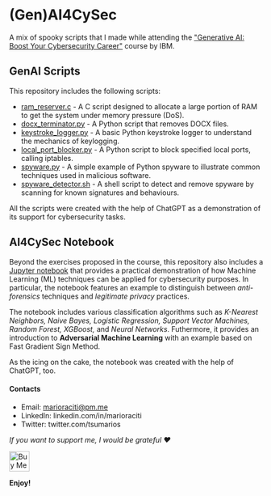 # (Gen)AI4CySec

A mix of spooky scripts that I made while attending the ["Generative AI: Boost Your Cybersecurity Career"](https://www.coursera.org/learn/generative-ai-boost-your-cybersecurity-career) course by IBM.

## GenAI Scripts

This repository includes the following scripts:

- [ram_reserver.c](https://github.com/tsumarios/GenAI4CySec/blob/main/ram_reserver.c) - A C script designed to allocate a large portion of RAM to get the system under memory pressure (DoS).
- [docx_terminator.py](https://github.com/tsumarios/GenAI4CySec/blob/main/docx_terminator.py) - A Python script that removes DOCX files.
- [keystroke_logger.py](https://github.com/tsumarios/GenAI4CySec/blob/main/keystroke_logger.py) - A basic Python keystroke logger to understand the mechanics of keylogging.
- [local_port_blocker.py](https://github.com/tsumarios/GenAI4CySec/blob/main/local_port_blocker.py) - A Python script to block specified local ports, calling iptables.
- [spyware.py](https://github.com/tsumarios/GenAI4CySec/blob/main/spyware.py) - A simple example of Python spyware to illustrate common techniques used in malicious software.
- [spyware_detector.sh](https://github.com/tsumarios/GenAI4CySec/blob/main/spyware_detector.sh) - A shell script to detect and remove spyware by scanning for known signatures and behaviours.

All the scripts were created with the help of ChatGPT as a demonstration of its support for cybersecurity tasks.

## AI4CySec Notebook

Beyond the exercises proposed in the course, this repository also includes a [Jupyter notebook](https://github.com/tsumarios/GenAI4CySec/blob/main/ai4cysec) that provides a practical demonstration of how Machine Learning (ML) techniques can be applied for cybersecurity purposes. In particular, the notebook features an example to distinguish between *anti-forensics* techniques and *legitimate privacy* practices.

The notebook includes various classification algorithms such as *K-Nearest Neighbors, Naive Bayes, Logistic Regression, Support Vector Machines, Random Forest, XGBoost,* and *Neural Networks*.
Futhermore, it provides an introduction to **Adversarial Machine Learning** with an example based on Fast Gradient Sign Method.

As the icing on the cake, the notebook was created with the help of ChatGPT, too.

#### Contacts

- Email: <marioraciti@pm.me>
- LinkedIn: linkedin.com/in/marioraciti
- Twitter: twitter.com/tsumarios

*If you want to support me, I would be grateful ❤️*

<a href="https://www.buymeacoffee.com/tsumarios" target="_blank"><img
        src="https://cdn.buymeacoffee.com/buttons/default-orange.png" alt="Buy Me A Coffee" height="40"></a>

**Enjoy!**
